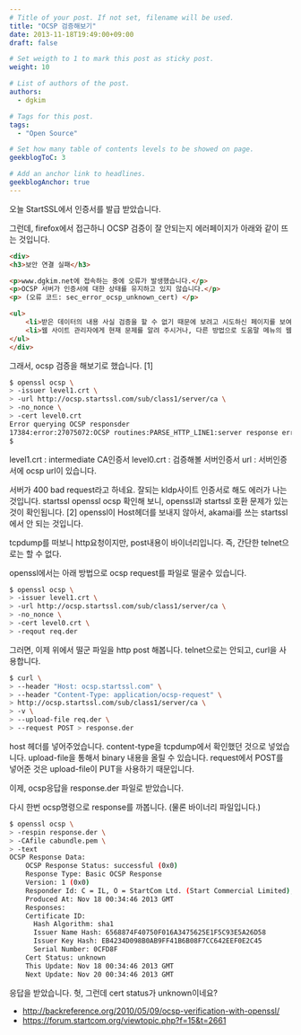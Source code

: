 ```yaml
---
# Title of your post. If not set, filename will be used.
title: "OCSP 검증해보기"
date: 2013-11-18T19:49:00+09:00
draft: false

# Set weigth to 1 to mark this post as sticky post.
weight: 10

# List of authors of the post.
authors:
  - dgkim

# Tags for this post.
tags:
  - "Open Source"

# Set how many table of contents levels to be showed on page.
geekblogToC: 3

# Add an anchor link to headlines.
geekblogAnchor: true
---
```


오늘 StartSSL에서 인증서를 발급 받았습니다.

그런데, firefox에서 접근하니 OCSP 검증이 잘 안되는지 에러페이지가 아래와 같이 뜨는 것입니다.

```html
<div>
<h3>보안 연결 실패</h3>

<p>www.dgkim.net에 접속하는 중에 오류가 발생했습니다.</p>
<p>OCSP 서버가 인증서에 대한 상태를 유지하고 있지 않습니다.</p>
<p> (오류 코드: sec_error_ocsp_unknown_cert) </p>

<ul>
    <li>받은 데이터의 내용 사실 검증을 할 수 없기 때문에 보려고 시도하신 페이지를 보여드릴 수 없습니다.</li>
    <li>웹 사이트 관리자에게 현재 문제를 알려 주시거나, 다른 방법으로 도움말 메뉴의 웹 사이트 문제 보고를 이용해 주시기 바랍니다.</li>
</ul>
</div>
```

그래서, ocsp 검증을 해보기로 했습니다. [1]

```bash
$ openssl ocsp \
> -issuer level1.crt \
> -url http://ocsp.startssl.com/sub/class1/server/ca \
> -no_nonce \
> -cert level0.crt
Error querying OCSP responsder
17384:error:27075072:OCSP routines:PARSE_HTTP_LINE1:server response error:/SourceCache/OpenSSL098/OpenSSL098-50/src/crypto/ocsp/ocsp_ht.c:224:Code=400,Reason=Bad Request
$
```

level1.crt : intermediate CA인증서
level0.crt : 검증해볼 서버인증서
url : 서버인증서에 ocsp url이 있습니다.

서버가 400 bad request라고 하네요. 잘되는 kldp사이트 인증서로 해도 에러가 나는 것입니다.
startssl openssl ocsp 확인해 보니, openssl과 startssl 호환 문제가 있는 것이 확인됩니다. [2]
openssl이 Host헤더를 보내지 않아서, akamai를 쓰는 startssl에서 안 되는 것입니다.

tcpdump를 떠보니 http요청이지만, post내용이 바이너리입니다.
즉, 간단한 telnet으로는 할 수 없다.

openssl에서는 아래 방법으로 ocsp request를 파일로 떨굴수 있습니다.

```bash
$ openssl ocsp \
> -issuer level1.crt \
> -url http://ocsp.startssl.com/sub/class1/server/ca \
> -no_nonce \
> -cert level0.crt \
> -reqout req.der
```

그러면, 이제 위에서 떨군 파일을 http post 해봅니다. telnet으로는 안되고, curl을 사용합니다.

```bash
$ curl \
> --header "Host: ocsp.startssl.com" \
> --header "Content-Type: application/ocsp-request" \
> http://ocsp.startssl.com/sub/class1/server/ca \
> -v \
> --upload-file req.der \
> --request POST > response.der
```

host 헤더를 넣어주었습니다.
content-type을 tcpdump에서 확인했던 것으로 넣었습니다.
upload-file을 통해서 binary 내용을 올릴 수 있습니다.
request에서 POST를 넣어준 것은 upload-file이 PUT을 사용하기 때문입니다.

이제, ocsp응답을 response.der 파일로 받았습니다.

다시 한번 ocsp명령으로 response를 까봅니다. (물론 바이너리 파일입니다.)

```bash
$ openssl ocsp \
> -respin response.der \
> -CAfile cabundle.pem \
> -text
OCSP Response Data:
    OCSP Response Status: successful (0x0)
    Response Type: Basic OCSP Response
    Version: 1 (0x0)
    Responder Id: C = IL, O = StartCom Ltd. (Start Commercial Limited), CN = StartCom Class 1 Server OCSP Signer
    Produced At: Nov 18 00:34:46 2013 GMT
    Responses:
    Certificate ID:
      Hash Algorithm: sha1
      Issuer Name Hash: 6568874F40750F016A3475625E1F5C93E5A26D58
      Issuer Key Hash: EB4234D098B0AB9FF41B6B08F7CC642EEF0E2C45
      Serial Number: 0CFD8F
    Cert Status: unknown
    This Update: Nov 18 00:34:46 2013 GMT
    Next Update: Nov 20 00:34:46 2013 GMT
```

응답을 받았습니다. 헛, 그런데 cert status가 unknown이네요?

  - http://backreference.org/2010/05/09/ocsp-verification-with-openssl/
  - https://forum.startcom.org/viewtopic.php?f=15&t=2661
